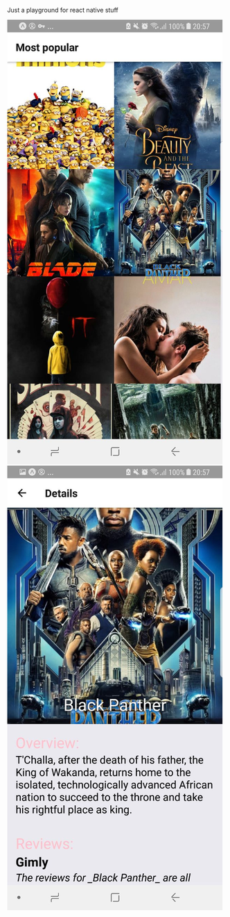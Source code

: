 Just a playground for react native stuff

![alt text](screenshots/screenshoot1.jpg "Movies grid list")
![alt text](screenshots/screenshoot2.jpg "Movie details")
